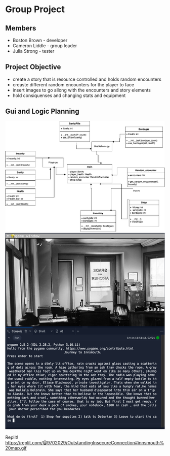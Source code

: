 # Group Project

## Members
  * Boston Brown - developer
  * Cameron Liddle - group leader
  * Julia Strong - tester

## Project Objective
  * create a story that is resource controlled and holds random encounters
  * creaste different random encounters for the player to face
  * insert images to go allong with the encounters and story elements
  * hold consiquenses and changing stats and equipment

## Gui and Logic Planning



![Diagram](https://github.com/9702029/The-Journey-to-Innsmouth/blob/main/images/ClassDiagramUpdated2.png?raw=true)
![firstchoice](https://github.com/9702029/The-Journey-to-Innsmouth/blob/main/Screenshot%202024-02-21%20at%2011.52.51%20AM.png?raw=true)

Replit!
https://replit.com/@9702029/OutstandingInsecureConnection#innsmouth%20map.gif

